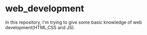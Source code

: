 # web_development
In this repository, I'm trying to give some basic knowledge of web development(HTML,CSS and JS).
